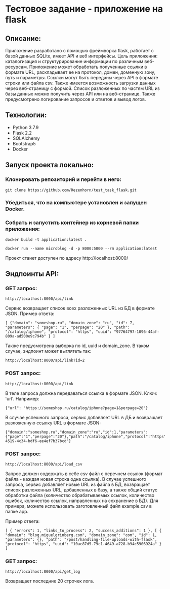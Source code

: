 # Тестовое задание - приложение на flask

## Описание:
Приложение разработано с помощью фреймворка flask, работает с базой данных SQLite, имеет API и веб интерфейсы.
Цель приложения: каталогизация и структурирование информации по различным веб-ресурсам.
Приложение может обработать полученные ссылки в формате URL, раскладывает ее на протокол, домен, доменную зону, путь и параметры.
Ссылки могут быть переданы через API в формате строки или файла csv. Также имеется возможность загрузки данных через веб-страницу с формой. Список разложенных по частям URL из базы данных можно получить через API или на веб-странице. Также предусмотрено логирование запросов и ответов и вывод логов.

## Технологии:
- Python 3.7.9
- Flask 2.2
- SQLAlchemy
- Bootstrap5
- Docker

## Запуск проекта локально:

### Клонировать репозиторий и перейти в него:
```
git clone https://github.com/Rezenhorn/test_task_flask.git
```
### Убедиться, что на компьютере установлен и запущен Docker.
### Собрать и запустить контейнер из корневой папки приложения:
```
docker build -t application:latest .
```
```
docker run --name microblog -d -p 8000:5000 --rm application:latest
```
Проект станет доступен по адресу http://localhost:8000/

## Эндпоинты API:
### GET запрос:
```
http://localhost:8000/api/link
```
Сервис возвращает список всех разложенных URL из БД в формате JSON. Пример ответа:
```
[ {"domain": "someshop.ru", "domain_zone": "ru", "id": 7, "parameters": { "page": "1", "perpage": "20" }, "path": "/catalog/iphone", "protocol": "https", "uuid": "97764797-1096-44af-809a-ad500e9c794b" } ]
```
Также предусмотрена выборка по id, uuid и domain_zone. В таком случае, эндпоинт может выглятеть так:
```
http://localhost:8000/api/link?id=2
```
### POST запрос:
```
http://localhost:8000/api/link
```
В теле запроса должна передаваться ссылка в формате JSON. Ключ: 'url'. Например:
```
{"url": "https://someshop.ru/catalog/iphone?page=1&perpage=20"}
```
В случае успешного запроса, сервис добавляет URL в ДБ и возвращает разложенную ссылку URL в формате JSON:
```
{"domain":"someshop.ru","domain_zone":"ru","id":1,"parameters":{"page":"1","perpage":"20"},"path":"/catalog/iphone","protocol":"https","uuid":"14dd3728-4519-4c34-bdf6-ee4ef7b37bcd"}
```
### POST запрос:
```
http://localhost:8000/api/load_csv
```
Запрос должен содержать в себе csv файл с перечнем ссылок (формат файла - каждая новая строка одна ссылка).
В случае успешного запроса, сервис добавляет новые URL из файла в БД, возвращает список разложенных URL, добавленных в базу, а также общий статус обработки файла (количество обрабатываемых ссылок, количество ошибок, количество ссылок, направленных на сохранение в БД).
Для примера, можете использовать заготовленный файл example.csv в папке app.

Пример ответа:
```
[ { "errors": 1, "links_to_process": 2, "success_additions": 1 }, [ { "domain": "blog.miguelgrinberg.com", "domain_zone": "com", "id": 1, "parameters": {}, "path": "/post/handling-file-uploads-with-flask", "protocol": "https", "uuid": "10ac87d5-79c1-4649-a728-b94c5906924a" } ]
```
### GET запрос:
```
http://localhost:8000/api/get_log
```
Возвращает последние 20 строчек лога.